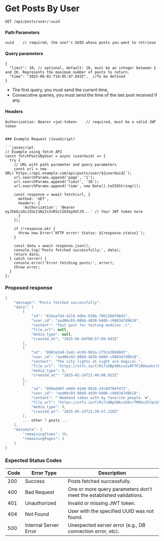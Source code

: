 # Get Posts By User

`GET /api/posts/user/:uuid`

#### Path Parameters

```plain
uuid    // required, the user's UUID whose posts you want to retrieve
```

#### Query parameters

```plain
{
  "limit": 10, // optional, default: 10, must be an integer between 1 and 20. Represents the maximum number of posts to return.
  "time": "2025-06-02-T14:05:47.843Z",  //To be defined 
}
```

*   The first query, you must send the current time,
*   Consecutive queries, you must send the time of the last post received if any.

  

#### Headers

```plain
Authorization: Bearer <jwt-token>    // required, must be a valid JWT token
```
```

### Example Request (JavaScript)

```javascript
// Example using fetch API
const fetchPostsByUser = async (userUuid) => {
  try {
    // URL with path parameter and query parameters
    const url = new URL(`https://api.example.com/api/posts/user/${userUuid}`);
    url.searchParams.append('page', '1');
    url.searchParams.append('limit', '10');
    url.searchParams.append('time', new Date().toISOString());
    
    const response = await fetch(url, {
      method: 'GET',
      headers: {
        'Authorization': 'Bearer eyJhbGciOiJIUzI1NiIsInR5cCI6IkpXVCJ9...' // Your JWT token here
      }
    });
    
    if (!response.ok) {
      throw new Error(`HTTP error! Status: ${response.status}`);
    }
    
    const data = await response.json();
    console.log('Posts fetched successfully:', data);
    return data;
  } catch (error) {
    console.error('Error fetching posts:', error);
    throw error;
  }
};
```

### Proposed response

```cs
{
    "message": "Posts fetched successfully",
    "data": [
        {
            "id": "819aafdd-4219-4dbe-936b-70b1586f9b63",
            "user_id": "aad06c03-08b8-4030-b006-c988347d9610",
            "content": "Test post for testing modules :)",
            "file_url": null,
            "media_type": null,
            "created_at": "2025-06-04T00:57:09.943Z"
        },
        {
            "id": "8983e2e8-2adc-4c9d-981a-2752a38b0b6f",
            "user_id": "aad06c03-08b8-4030-b006-c988347d9610",
            "content": "The city lights at night are magical.",
            "file_url": "https://utfs.io/f/Ri7z8Bp5NkcuSsRFTF28bkwdnrlPpeatI3YT79JCshAQ4vDS",
            "media_type": 0,
            "created_at": "2025-05-24T21:40:08.823Z"
        },
        {
            "id": "899ad40f-e894-4148-9626-33c89704f472",
            "user_id": "aad06c03-08b8-4030-b006-c988347d9610",
            "content": "'Weekend vibes with my favorite people. ❤️",
            "file_url": "https://utfs.io/f/Ri7z8Bp5NkcuG9crTMObsZV7pcGS2xiledFznMgvA0UuHEhR",
            "media_type": 0,
            "created_at": "2025-05-24T21:39:47.120Z"
        },
        ... other 7 posts ...
    ],
    "metadata": {
        "remainingItems": 39,
        "remainingPages": 4
    }
}


```

### Expected Status Codes

| Code | Error Type | Description |
| ---| ---| --- |
| 200 | Success | Posts fetched successfully. |
| 400 | Bad Request | One or more query parameters don't meet the established validations. |
| 401 | Unauthorized | Invalid or missing JWT token. |
| 404 | Not Found | User with the specified UUID was not found. |
| 500 | Internal Server Error | Unexpected server error (e.g., DB connection error, etc). |